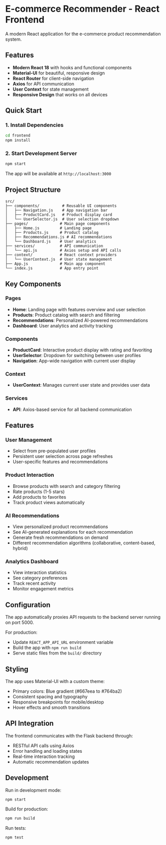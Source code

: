 # E-commerce Recommender - React Frontend

A modern React application for the e-commerce product recommendation system.

## Features

- **Modern React 18** with hooks and functional components
- **Material-UI** for beautiful, responsive design
- **React Router** for client-side navigation  
- **Axios** for API communication
- **User Context** for state management
- **Responsive Design** that works on all devices

## Quick Start

### 1. Install Dependencies

```bash
cd frontend
npm install
```

### 2. Start Development Server

```bash
npm start
```

The app will be available at `http://localhost:3000`

## Project Structure

```
src/
├── components/          # Reusable UI components
│   ├── Navigation.js    # App navigation bar
│   ├── ProductCard.js   # Product display card
│   └── UserSelector.js  # User selection dropdown
├── pages/              # Main page components
│   ├── Home.js         # Landing page
│   ├── Products.js     # Product catalog
│   ├── Recommendations.js # AI recommendations
│   └── Dashboard.js    # User analytics
├── services/           # API communication
│   └── api.js          # Axios setup and API calls
├── context/            # React context providers
│   └── UserContext.js  # User state management
├── App.js              # Main app component
└── index.js            # App entry point
```

## Key Components

### Pages
- **Home**: Landing page with features overview and user selection
- **Products**: Product catalog with search and filtering
- **Recommendations**: Personalized AI-powered recommendations
- **Dashboard**: User analytics and activity tracking

### Components  
- **ProductCard**: Interactive product display with rating and favoriting
- **UserSelector**: Dropdown for switching between user profiles
- **Navigation**: App-wide navigation with current user display

### Context
- **UserContext**: Manages current user state and provides user data

### Services
- **API**: Axios-based service for all backend communication

## Features

### User Management
- Select from pre-populated user profiles
- Persistent user selection across page refreshes
- User-specific features and recommendations

### Product Interaction
- Browse products with search and category filtering
- Rate products (1-5 stars)
- Add products to favorites
- Track product views automatically

### AI Recommendations
- View personalized product recommendations
- See AI-generated explanations for each recommendation
- Generate fresh recommendations on demand
- Different recommendation algorithms (collaborative, content-based, hybrid)

### Analytics Dashboard  
- View interaction statistics
- See category preferences
- Track recent activity
- Monitor engagement metrics

## Configuration

The app automatically proxies API requests to the backend server running on port 5000.

For production:
- Update `REACT_APP_API_URL` environment variable
- Build the app with `npm run build`
- Serve static files from the `build/` directory

## Styling

The app uses Material-UI with a custom theme:
- Primary colors: Blue gradient (#667eea to #764ba2)
- Consistent spacing and typography
- Responsive breakpoints for mobile/desktop
- Hover effects and smooth transitions

## API Integration

The frontend communicates with the Flask backend through:
- RESTful API calls using Axios
- Error handling and loading states
- Real-time interaction tracking
- Automatic recommendation updates

## Development

Run in development mode:
```bash
npm start
```

Build for production:
```bash
npm run build
```

Run tests:
```bash
npm test
```
